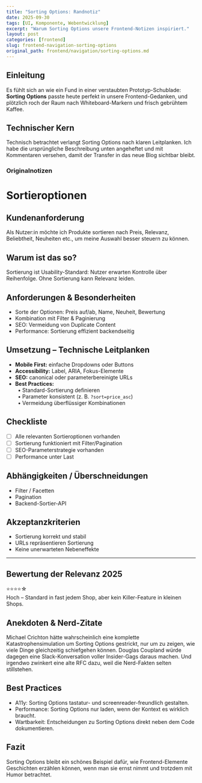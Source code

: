 ```yaml
---
title: "Sorting Options: Randnotiz"
date: 2025-09-30
tags: [UI, Komponente, Webentwicklung]
excerpt: "Warum Sorting Options unsere Frontend-Notizen inspiriert."
layout: post
categories: [frontend]
slug: frontend-navigation-sorting-options
original_path: frontend/navigation/sorting-options.md
---
```


## Einleitung
Es fühlt sich an wie ein Fund in einer verstaubten Prototyp-Schublade: **Sorting Options** passte heute perfekt in unsere Frontend-Gedanken, und plötzlich roch der Raum nach Whiteboard-Markern und frisch gebrühtem Kaffee.

## Technischer Kern
Technisch betrachtet verlangt Sorting Options nach klaren Leitplanken. Ich habe die ursprüngliche Beschreibung unten angeheftet und mit Kommentaren versehen, damit der Transfer in das neue Blog sichtbar bleibt.

### Originalnotizen
# Sortieroptionen

## Kundenanforderung  
Als Nutzer:in möchte ich Produkte sortieren nach Preis, Relevanz, Beliebtheit, Neuheiten etc., um meine Auswahl besser steuern zu können.

## Warum ist das so?  
Sortierung ist Usability-Standard: Nutzer erwarten Kontrolle über Reihenfolge. Ohne Sortierung kann Relevanz leiden.

## Anforderungen & Besonderheiten  
- Sorte der Optionen: Preis auf/ab, Name, Neuheit, Bewertung  
- Kombination mit Filter & Paginierung  
- SEO: Vermeidung von Duplicate Content  
- Performance: Sortierung effizient backendseitig  

## Umsetzung – Technische Leitplanken  
- **Mobile First:** einfache Dropdowns oder Buttons  
- **Accessibility:** Label, ARIA, Fokus-Elemente  
- **SEO:** canonical oder parameterbereinigte URLs  
- **Best Practices:**  
 • Standard-Sortierung definieren  
 • Parameter konsistent (z. B. `?sort=price_asc`)  
 • Vermeidung überflüssiger Kombinationen  

## Checkliste  
- [ ] Alle relevanten Sortieroptionen vorhanden  
- [ ] Sortierung funktioniert mit Filter/Pagination  
- [ ] SEO-Parameterstrategie vorhanden  
- [ ] Performance unter Last  

## Abhängigkeiten / Überschneidungen  
- Filter / Facetten  
- Pagination  
- Backend-Sortier-API  

## Akzeptanzkriterien  
- Sortierung korrekt und stabil  
- URLs repräsentieren Sortierung  
- Keine unerwarteten Nebeneffekte  

---

## Bewertung der Relevanz 2025  
⭐⭐⭐⭐☆  
Hoch – Standard in fast jedem Shop, aber kein Killer-Feature in kleinen Shops.

## Anekdoten & Nerd-Zitate
Michael Crichton hätte wahrscheinlich eine komplette Katastrophensimulation um Sorting Options gestrickt, nur um zu zeigen, wie viele Dinge gleichzeitig schiefgehen können. Douglas Coupland würde dagegen eine Slack-Konversation voller Insider-Gags daraus machen. Und irgendwo zwinkert eine alte RFC dazu, weil die Nerd-Fakten selten stillstehen.

## Best Practices
- A11y: Sorting Options tastatur- und screenreader-freundlich gestalten.
- Performance: Sorting Options nur laden, wenn der Kontext es wirklich braucht.
- Wartbarkeit: Entscheidungen zu Sorting Options direkt neben dem Code dokumentieren.

## Fazit
Sorting Options bleibt ein schönes Beispiel dafür, wie Frontend-Elemente Geschichten erzählen können, wenn man sie ernst nimmt und trotzdem mit Humor betrachtet.
